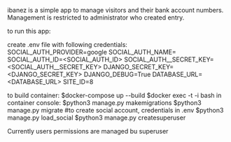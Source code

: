 ibanez is a simple app to manage visitors and their bank account numbers.
Management is restricted to administrator who created entry.

to run this app:

create .env file with following credentials:
SOCIAL_AUTH_PROVIDER=google
SOCIAL_AUTH_NAME=<USERNAME>
SOCIAL_AUTH_ID=<SOCIAL_AUTH_ID>
SOCIAL_AUTH__SECRET_KEY=<SOCIAL_AUTH__SECRET_KEY>
DJANGO_SECRET_KEY=<DJANGO_SECRET_KEY>
DJANGO_DEBUG=True
DATABASE_URL=<DATABASE_URL>
SITE_ID=8

  
to build container:
$docker-compose up --build
$docker exec -t -i <CONTAINER ID> bash
in container console:
$python3 manage.py makemigrations
$python3 manage.py migrate
#to create social account, credentials in .env
$python3 manage.py load_social
$python3 manage.py createsuperuser


Currently users permissions are managed bu superuser
